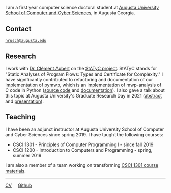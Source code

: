 I am a first year computer science doctoral student at [Augusta University](https://www.augusta.edu/) [School of Computer and Cyber Sciences](https://www.augusta.edu/ccs/), in Augusta Georgia.

## Contact

[`nrusch@augusta.edu`](mailto:nrusch@augusta.edu)

## Research

I work with [Dr. Clément Aubert](https://spots.augusta.edu/caubert/) on the [StATyC project](https://spots.augusta.edu/caubert/research/statyc). StATyC stands for "Static Analyses of Program Flows: Types and Certificate for Complexity." I have significantly contributed to refactoring and documentation of our implementation of pymwp, which is an implementation of mwp-analysis of C code in Python ([source code](https://github.com/seiller/pymwp) and [documentation](https://seiller.github.io/pymwp/)). I also gave a talk about this topic at Augusta University's Graduate Research Day in 2021 ([abstract](./posts/grd) and [presentation](https://youtu.be/J8QtGZgTOQM)).

## Teaching

I have been an adjunct instructor at Augusta University School of Computer and Cyber Sciences since spring 2019. I have taught the following courses:

- CSCI 1301 - Principles of Computer Programming I - since fall 2019
- CSCI 1200 - Introduction to Computers and Programming - spring, summer 2019

I am also a member of a team working on transforming [CSCI 1301 course materials](https://csci-1301.github.io/about.html).

* * *

[CV](./cv.pdf) &nbsp; &nbsp; [Github](https://github.com/nkrusch) 
